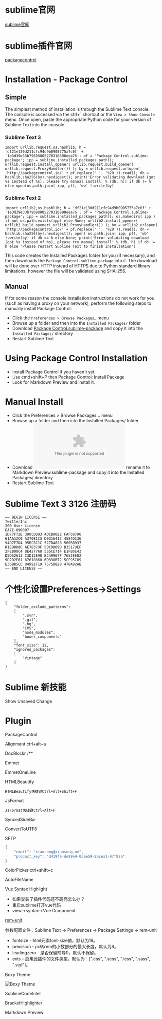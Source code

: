 # sublime官网
[sublime官网](http://www.sublimetext.com/)
# sublime插件官网
[packagecontrol](https://packagecontrol.io/)
# Installation - Package Control
## Simple
The simplest method of installation is through the Sublime Text console. The console is accessed via the ctrl+\` shortcut or the `View > Show Console` menu. Once open, paste the appropriate Python code for your version of Sublime Text into the console.
### Sublime Text 3
```Pathon
import urllib.request,os,hashlib; h = 'df21e130d211cfc94d9b0905775a7c0f' + '1e3d39e33b79698005270310898eea76'; pf = 'Package Control.sublime-package'; ipp = sublime.installed_packages_path(); urllib.request.install_opener( urllib.request.build_opener( urllib.request.ProxyHandler()) ); by = urllib.request.urlopen( 'http://packagecontrol.io/' + pf.replace(' ', '%20')).read(); dh = hashlib.sha256(by).hexdigest(); print('Error validating download (got %s instead of %s), please try manual install' % (dh, h)) if dh != h else open(os.path.join( ipp, pf), 'wb' ).write(by)
```
### Sublime Text 2
```Pathon
import urllib2,os,hashlib; h = 'df21e130d211cfc94d9b0905775a7c0f' + '1e3d39e33b79698005270310898eea76'; pf = 'Package Control.sublime-package'; ipp = sublime.installed_packages_path(); os.makedirs( ipp ) if not os.path.exists(ipp) else None; urllib2.install_opener( urllib2.build_opener( urllib2.ProxyHandler()) ); by = urllib2.urlopen( 'http://packagecontrol.io/' + pf.replace(' ', '%20')).read(); dh = hashlib.sha256(by).hexdigest(); open( os.path.join( ipp, pf), 'wb' ).write(by) if dh == h else None; print('Error validating download (got %s instead of %s), please try manual install' % (dh, h) if dh != h else 'Please restart Sublime Text to finish installation')
```
This code creates the Installed Packages folder for you (if necessary), and then downloads the `Package Control.sublime-package` into it. The download will be done over HTTP instead of HTTPS due to Python standard library limitations, however the file will be validated using SHA-256.
## Manual
If for some reason the console installation instructions do not work for you (such as having a proxy on your network), perform the following steps to manually install Package Control:
- Click the `Preferences > Browse Packages…` menu
- Browse up a folder and then into the `Installed Packages/` folder
- Download [Package Control.sublime-package](https://packagecontrol.io/Package%20Control.sublime-package) and copy it into the `Installed Packages/` directory
- Restart Sublime Text
# Using Package Control Installation 
- Install Package Control if you haven't yet.
- Use cmd+shift+P then Package Control: Install Package
- Look for Markdown Preview and install it.
# Manual Install
- Click the Preferences > Browse Packages… menu
- Browse up a folder and then into the Installed Packages/ folder
- Download ![zip package](https://github.com/revolunet/sublimetext-markdown-preview/archive/master.zip) rename it to Markdown Preview.sublime-package and copy it into the Installed Packages/ directory
- Restart Sublime Text
# Sublime Text 3 3126 注册码
```
—– BEGIN LICENSE —–  
TwitterInc  
200 User License  
EA7E-890007  
1D77F72E 390CDD93 4DCBA022 FAF60790  
61AA12C0 A37081C5 D0316412 4584D136  
94D7F7D4 95BC8C1C 527DA828 560BB037  
D1EDDD8C AE7B379F 50C9D69D B35179EF  
2FE898C4 8E4277A8 555CE714 E1FB0E43  
D5D52613 C3D12E98 BC49967F 7652EED2  
9D2D2E61 67610860 6D338B72 5CF95C69  
E36B85CC 84991F19 7575D828 470A92AB  
—— END LICENSE ——  
```
# 个性化设置Preferences->Settings
```
{
	"folder_exclude_patterns":
	[
		".svn",
		".git",
		".hg",
		"CVS",
		"node_modules",
		"bower_components"
	],
	"font_size": 12,
	"ignored_packages":
	[
		"Vintage"
	]
}
```
# Sublime 新技能
Show Unsaved Change
# Plugin
PackageControl

Alignment ctrl+alt+a

DocBlockr /**

Emmet

EmmetOneLine

HTMLBeautify
```
HTMLBeautify快捷键Ctrl+Alt+Shift+F
```

JsFormat
```
JsFormat快捷键Ctrl+Alt+F
```
SyncedSideBar

ConvertToUTF8

SFTP

```javascript
{
    "email": "xiaosong@xiaosong.me",
    "product_key": "d419f6-de89e9-0aae59-2acea1-07f92a"
}
```
ColorPicker ctrl+shift+c

AutoFileName

Vue Syntax Highlight
- 如果安装了插件代码还不高亮怎么办？
- 重启sublime打开vue代码
- view->syntax->Vue Component

[rem-unit](https://github.com/fisker/rem-unit)

参数配置文件：Sublime Text -> Preferences -> Package Settings -> rem-unit
- fontsize - html元素font-size值，默认为16。
- precision - px转rem的小数部分的最大长度，默认为8。
- leadingzero - 是否保留前导0，默认不保留。
- exts - 启用此插件的文件类型。默认为：[".css", ".scss", ".less", ".sass", ".styl"]。

Boxy Theme

![Boxy Theme](https://packagecontrol.io/readmes/img/4e79f9f88ec48b5d56092c9cfb451413d07da536.gif)

SublimeCodeIntel

BracketHighlighter

Markdown Preview


